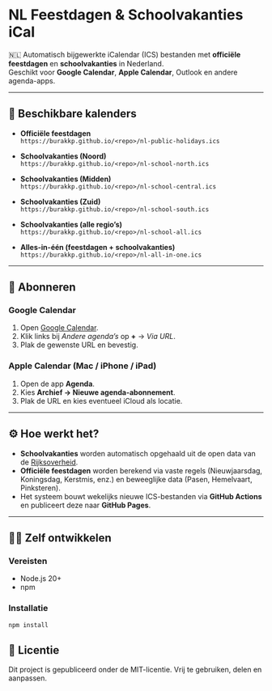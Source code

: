 # NL Feestdagen & Schoolvakanties iCal

🇳🇱 Automatisch bijgewerkte iCalendar (ICS) bestanden met **officiële feestdagen** en **schoolvakanties** in Nederland.  
Geschikt voor **Google Calendar**, **Apple Calendar**, Outlook en andere agenda-apps.

---

## 📅 Beschikbare kalenders

- **Officiële feestdagen**  
  `https://burakkp.github.io/<repo>/nl-public-holidays.ics`

- **Schoolvakanties (Noord)**  
  `https://burakkp.github.io/<repo>/nl-school-north.ics`

- **Schoolvakanties (Midden)**  
  `https://burakkp.github.io/<repo>/nl-school-central.ics`

- **Schoolvakanties (Zuid)**  
  `https://burakkp.github.io/<repo>/nl-school-south.ics`

- **Schoolvakanties (alle regio’s)**  
  `https://burakkp.github.io/<repo>/nl-school-all.ics`

- **Alles-in-één (feestdagen + schoolvakanties)**  
  `https://burakkp.github.io/<repo>/nl-all-in-one.ics`

---

## 🔗 Abonneren

### Google Calendar
1. Open [Google Calendar](https://calendar.google.com/).  
2. Klik links bij *Andere agenda’s* op **+** → *Via URL*.  
3. Plak de gewenste URL en bevestig.  

### Apple Calendar (Mac / iPhone / iPad)
1. Open de app **Agenda**.  
2. Kies **Archief → Nieuwe agenda-abonnement**.  
3. Plak de URL en kies eventueel iCloud als locatie.  

---

## ⚙️ Hoe werkt het?

- **Schoolvakanties** worden automatisch opgehaald uit de open data van de [Rijksoverheid](https://opendata.rijksoverheid.nl).  
- **Officiële feestdagen** worden berekend via vaste regels (Nieuwjaarsdag, Koningsdag, Kerstmis, enz.) en beweeglijke data (Pasen, Hemelvaart, Pinksteren).  
- Het systeem bouwt wekelijks nieuwe ICS-bestanden via **GitHub Actions** en publiceert deze naar **GitHub Pages**.  

---

## 👩‍💻 Zelf ontwikkelen

### Vereisten
- Node.js 20+
- npm

### Installatie
```bash
npm install
```

## 📖 Licentie

Dit project is gepubliceerd onder de MIT-licentie.
Vrij te gebruiken, delen en aanpassen.

